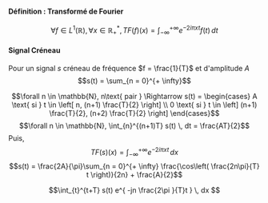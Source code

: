 #### Définition : Transformé de Fourier
$$\forall f \in L^{1}(\mathbb{R}), \forall x \in \mathbb{R}_{+}^{*}, TF(f)(x)= \int_{-\infty}^{+ \infty}  e^{ -2i\pi x t } f(t)\, dt $$


#### Signal Créneau
Pour un signal $s$ créneau de fréquence $f = \frac{1}{T}$ et d'amplitude $A$ 
$$s(t) = \sum_{n = 0}^{+ \infty}$$

$$\forall n \in \mathbb{N}, n\text{ pair } \Rightarrow s(t) = \begin{cases}
A \text{ si } t \in \left[ n, (n+1) \frac{T}{2} \right] \\
0 \text{ si } t \in \left] (n+1) \frac{T}{2}, (n+2) \frac{T}{2} \right]
\end{cases}$$
$$\forall n \in \mathbb{N}, \int_{n}^{(n+1)T} s(t) \, dt = \frac{AT}{2}$$
Puis, 
$$TF(s)(x) = \int_{-\infty}^{+\infty} e^{ -2i\pi xt } \, dx $$
$$s(t) = \frac{2A}{\pi}\sum_{n = 0}^{+ \infty} \frac{\cos\left( \frac{2n\pi}{T} t \right)}{2n} + \frac{A}{2}$$


$$\int_{t}^{t+T} s(t) e^{ -jn \frac{2\pi }{T}t } \, dx  $$
